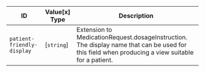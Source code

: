  ID|Value\[x] Type|Description
----------------------------|----------------|------------------------------------------------------------------------------------------------------------------------------------------------
 `patient-friendly-display`|[`string`]|Extension to MedicationRequest.dosageInstruction. The display name that can be used for this field when producing a view suitable for a patient.

